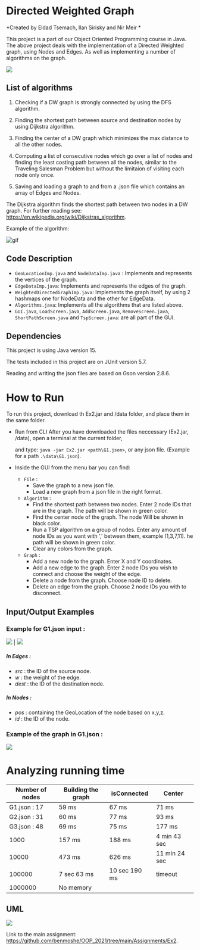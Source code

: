 # Directed Weighted Graph

*Created by Eldad Tsemach, Ilan Sirisky and Nir Meir *

This project is a part of our Object Oriented Programming course in Java. The above project deals with the
implementation of a Directed Weighted graph, using Nodes and Edges. As well as implementing a number of algorithms on
the graph.

![](https://i.imgur.com/9orEkmf.png)

## List of algorithms

1. Checking if a DW graph is strongly connected by using the DFS algorithm.

2. Finding the shortest path between source and destination nodes by using Dijkstra algorithm.

3. Finding the center of a DW graph which minimizes the max distance to all the other nodes.
4. Computing a list of consecutive nodes which go over a list of nodes and finding the least costing path between all
   the nodes, similar to the Traveling Salesman Problem but without the limitaion of visiting each node only once.
5. Saving and loading a graph to and from a .json file which contains an array of Edges and Nodes.

The Dijkstra algorithm finds the shortest path between two nodes in a DW graph. For further reading
see: https://en.wikipedia.org/wiki/Dijkstras_algorithm.

Example of the algorithm:

![gif](https://upload.wikimedia.org/wikipedia/commons/thumb/5/57/Dijkstra_Animation.gif/220px-Dijkstra_Animation.gif)

## Code Description

- `GeoLocationImp.java` and `NodeDataImp.java` : Implements and represents the vertices of the graph.
- `EdgeDataImp.java`: Implements and represents the edges of the graph.
- `WeightedDirectedGraphImp.java`: Implements the graph itself, by using 2 hashmaps one for NodeData and the other for
  EdgeData.
- `Algorithms.java`: Implements all the algorithms that are listed above.
- `GUI.java`, `LoadScreen.java`, `AddScreen.java`, `RemoveScreen.java`, `ShortPathScreen.java` and `TspScreen.java`: are all part of the GUI.

## Dependencies

This project is using Java version 15.

The tests included in this project are on JUnit version 5.7.

Reading and writing the json files are based on Gson version 2.8.6.

# How to Run

To run this project, download th Ex2.jar and /data folder, and place them in the same folder.

- Run from CLI After you have downloaded the files neccessary (Ex2.jar, /data), open a terminal at the
  current folder,
  
  and type: `java -jar Ex2.jar <path\G1.json>`, or any json file. (Example for a path `.\data\G1.json`).
- Inside the GUI from the menu bar you can find:
   - `File` : 
      - Save the graph to a new json file.
      -  Load a new graph from a json file in the right format.
   - `Algorithm` : 
       - Find the shortest path between two nodes. Enter 2 node IDs that are in the graph. The path will be shown in green color.
       - Find the center node of the graph. The node Will be shown in black color.
       - Run a TSP algorithm on a group of nodes. Enter any amount of node IDs as you want with ',' between them, example (1,3,7,11). he path will be shown in green color.
       - Clear any colors from the graph.
   - `Graph` :
       - Add a new node to the graph. Enter X and Y coordinates.
       - Add a new edge to the graph. Enter 2 node IDs you wish to connect and choose the weight of the edge.
       - Delete a node from the graph. Choose node ID to delete.
       - Delete an edge from the graph. Choose 2 node IDs you with to disconnect.
  

## Input/Output Examples

### Example for G1.json input :

![](https://i.imgur.com/LohNcL8.png) | ![](https://i.imgur.com/MQzNuCr.png)

##### In Edges :

- *src* : the ID of the source node.
- *w* : the weight of the edge.
- *dest* : the ID of the destination node.

##### In Nodes :

- *pos* : containing the GeoLocation of the node based on x,y,z.
- *id* : the ID of the node.

### Example of the graph in G1.json :

![](https://i.imgur.com/yZtvaeh.png)

# Analyzing running time

|Number of nodes|Building the graph|isConnected|Center|
|---------|---------|---------|---------|
|G1.json : 17|59 ms|67 ms|71 ms|
|G2.json : 31|60 ms|77 ms|93 ms|
|G3.json : 48|69 ms|75 ms|177 ms|
|1000|157 ms|188 ms|4 min 43 sec|
|10000|473 ms|626 ms|11 min 24 sec|
|100000|7 sec 63 ms|10 sec 190 ms|timeout|
|1000000| No memory|

## UML

![](https://i.imgur.com/xlBFwP7.png)

Link to the main assignment: https://github.com/benmoshe/OOP_2021/tree/main/Assignments/Ex2.
